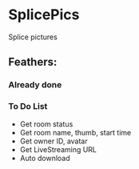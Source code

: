 # SplicePics
Splice pictures
## Feathers:
### Already done

### To Do List
- Get room status
- Get room name, thumb, start time
- Get owner ID, avatar
- Get LiveStreaming URL
- Auto download